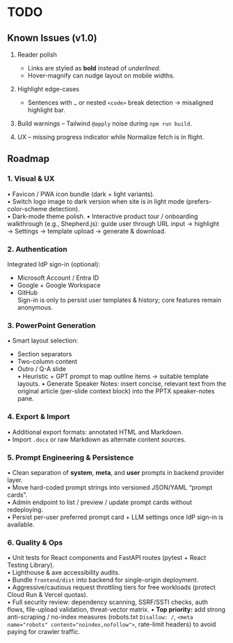 # TODO

## Known Issues (v1.0)

1. Reader polish
   - Links are styled as **bold** instead of _underlined_.
   - Hover-magnify can nudge layout on mobile widths.

2. Highlight edge-cases
   - Sentences with `…` or nested `<code>` break detection → misaligned highlight bar.

3. Build warnings – Tailwind `@apply` noise during `npm run build`.

4. UX – missing progress indicator while Normalize fetch is in flight.

## Roadmap

### 1. Visual & UX
• Favicon / PWA icon bundle (dark + light variants).  
• Switch logo image to dark version when site is in light mode (prefers-color-scheme detection).  
• Dark-mode theme polish.
• Interactive product tour / onboarding walkthrough (e.g., Shepherd.js): guide user through URL input → highlight → Settings → template upload → generate & download.

### 2. Authentication
Integrated IdP sign-in (optional):  
  - Microsoft Account / Entra ID  
  - Google + Google Workspace  
  - GitHub  
Sign-in is only to persist user templates & history; core features remain anonymous.

### 3. PowerPoint Generation
• Smart layout selection:   
  - Section separators  
  - Two-column content  
  - Outro / Q-A slide  
• Heuristic + GPT prompt to map outline items → suitable template layouts.
• Generate Speaker Notes: insert concise, relevant text from the original article (per-slide context block) into the PPTX speaker-notes pane.

### 4. Export & Import
• Additional export formats: annotated HTML and Markdown.  
• Import `.docx` or raw Markdown as alternate content sources.

### 5. Prompt Engineering & Persistence
• Clean separation of **system**, **meta**, and **user** prompts in backend provider layer.  
• Move hard-coded prompt strings into versioned JSON/YAML “prompt cards”.  
• Admin endpoint to list / preview / update prompt cards without redeploying.  
• Persist per-user preferred prompt card + LLM settings once IdP sign-in is available.

### 6. Quality & Ops
• Unit tests for React components and FastAPI routes (pytest + React Testing Library).  
• Lighthouse & axe accessibility audits.  
• Bundle `frontend/dist` into backend for single-origin deployment.  
• Aggressive/cautious request throttling tiers for free workloads (protect Cloud Run & Vercel quotas).  
• Full security review: dependency scanning, SSRF/SSTI checks, auth flows, file-upload validation, threat-vector matrix.
• **Top priority:** add strong anti-scraping / no-index measures (robots.txt `Disallow: /`, `<meta name="robots" content="noindex,nofollow">`, rate-limit headers) to avoid paying for crawler traffic.
